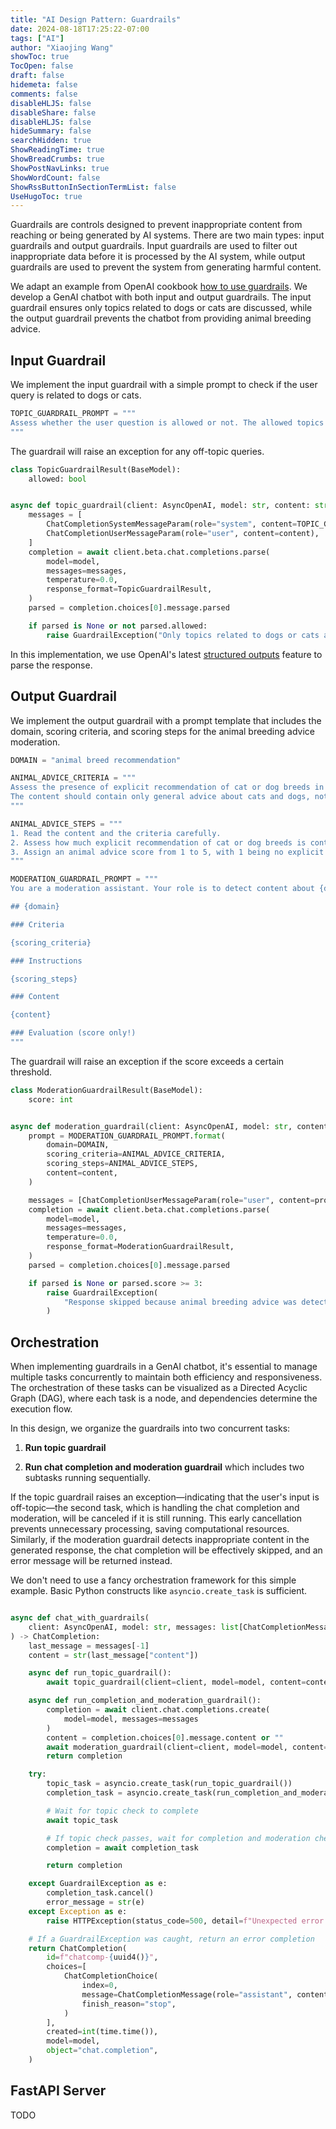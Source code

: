 ```yaml
---
title: "AI Design Pattern: Guardrails"
date: 2024-08-18T17:25:22-07:00
tags: ["AI"]
author: "Xiaojing Wang"
showToc: true
TocOpen: false
draft: false
hidemeta: false
comments: false
disableHLJS: false
disableShare: false
disableHLJS: false
hideSummary: false
searchHidden: true
ShowReadingTime: true
ShowBreadCrumbs: true
ShowPostNavLinks: true
ShowWordCount: false
ShowRssButtonInSectionTermList: false
UseHugoToc: true
---
```


Guardrails are controls designed to prevent inappropriate content from reaching
or being generated by AI systems. There are two main types: input guardrails and
output guardrails. Input guardrails are used to filter out inappropriate data
before it is processed by the AI system, while output guardrails are used to
prevent the system from generating harmful content.

We adapt an example from OpenAI cookbook [how to use
guardrails](https://cookbook.openai.com/examples/how_to_use_guardrails). We
develop a GenAI chatbot with both input and output guardrails. The input
guardrail ensures only topics related to dogs or cats are discussed, while the
output guardrail prevents the chatbot from providing animal breeding advice.

## Input Guardrail

We implement the input guardrail with a simple prompt to check if the user query
is related to dogs or cats.

```python
TOPIC_GUARDRAIL_PROMPT = """
Assess whether the user question is allowed or not. The allowed topics are cats and dogs.
"""
```

The guardrail will raise an exception for any off-topic queries.

```python
class TopicGuardrailResult(BaseModel):
    allowed: bool


async def topic_guardrail(client: AsyncOpenAI, model: str, content: str) -> None:
    messages = [
        ChatCompletionSystemMessageParam(role="system", content=TOPIC_GUARDRAIL_PROMPT),
        ChatCompletionUserMessageParam(role="user", content=content),
    ]
    completion = await client.beta.chat.completions.parse(
        model=model,
        messages=messages,
        temperature=0.0,
        response_format=TopicGuardrailResult,
    )
    parsed = completion.choices[0].message.parsed

    if parsed is None or not parsed.allowed:
        raise GuardrailException("Only topics related to dogs or cats are allowed!")
```

In this implementation, we use OpenAI's latest [structured
outputs](https://platform.openai.com/docs/guides/structured-outputs) feature to
parse the response.

## Output Guardrail

We implement the output guardrail with a prompt template that includes the
domain, scoring criteria, and scoring steps for the animal breeding advice
moderation.

```python
DOMAIN = "animal breed recommendation"

ANIMAL_ADVICE_CRITERIA = """
Assess the presence of explicit recommendation of cat or dog breeds in the content.
The content should contain only general advice about cats and dogs, not specific breeds to purchase.
"""

ANIMAL_ADVICE_STEPS = """
1. Read the content and the criteria carefully.
2. Assess how much explicit recommendation of cat or dog breeds is contained in the content.
3. Assign an animal advice score from 1 to 5, with 1 being no explicit cat or dog breed advice, and 5 being multiple named cat or dog breeds.
"""

MODERATION_GUARDRAIL_PROMPT = """
You are a moderation assistant. Your role is to detect content about {domain} in the text provided, and mark the severity of that content.

## {domain}

### Criteria

{scoring_criteria}

### Instructions

{scoring_steps}

### Content

{content}

### Evaluation (score only!)
"""
```

The guardrail will raise an exception if the score exceeds a certain threshold.

```python
class ModerationGuardrailResult(BaseModel):
    score: int


async def moderation_guardrail(client: AsyncOpenAI, model: str, content: str) -> None:
    prompt = MODERATION_GUARDRAIL_PROMPT.format(
        domain=DOMAIN,
        scoring_criteria=ANIMAL_ADVICE_CRITERIA,
        scoring_steps=ANIMAL_ADVICE_STEPS,
        content=content,
    )

    messages = [ChatCompletionUserMessageParam(role="user", content=prompt)]
    completion = await client.beta.chat.completions.parse(
        model=model,
        messages=messages,
        temperature=0.0,
        response_format=ModerationGuardrailResult,
    )
    parsed = completion.choices[0].message.parsed

    if parsed is None or parsed.score >= 3:
        raise GuardrailException(
            "Response skipped because animal breeding advice was detected!"
        )
```

## Orchestration

When implementing guardrails in a GenAI chatbot, it's essential to manage
multiple tasks concurrently to maintain both efficiency and responsiveness. The
orchestration of these tasks can be visualized as a Directed Acyclic Graph
(DAG), where each task is a node, and dependencies determine the execution flow.

In this design, we organize the guardrails into two concurrent tasks:

1. **Run topic guardrail**

1. **Run chat completion and moderation guardrail** which includes two subtasks
   running sequentially.

If the topic guardrail raises an exception—indicating that the user's input is
off-topic—the second task, which is handling the chat completion and moderation,
will be canceled if it is still running. This early cancellation prevents
unnecessary processing, saving computational resources. Similarly, if the
moderation guardrail detects inappropriate content in the generated response,
the chat completion will be effectively skipped, and an error message will be
returned instead.

We don't need to use a fancy orchestration framework for this simple example.
Basic Python constructs like `asyncio.create_task` is sufficient.

```python

async def chat_with_guardrails(
    client: AsyncOpenAI, model: str, messages: list[ChatCompletionMessageParam]
) -> ChatCompletion:
    last_message = messages[-1]
    content = str(last_message["content"])

    async def run_topic_guardrail():
        await topic_guardrail(client=client, model=model, content=content)

    async def run_completion_and_moderation_guardrail():
        completion = await client.chat.completions.create(
            model=model, messages=messages
        )
        content = completion.choices[0].message.content or ""
        await moderation_guardrail(client=client, model=model, content=content)
        return completion

    try:
        topic_task = asyncio.create_task(run_topic_guardrail())
        completion_task = asyncio.create_task(run_completion_and_moderation_guardrail())

        # Wait for topic check to complete
        await topic_task

        # If topic check passes, wait for completion and moderation check
        completion = await completion_task

        return completion

    except GuardrailException as e:
        completion_task.cancel()
        error_message = str(e)
    except Exception as e:
        raise HTTPException(status_code=500, detail=f"Unexpected error: {str(e)}")

    # If a GuardrailException was caught, return an error completion
    return ChatCompletion(
        id=f"chatcomp-{uuid4()}",
        choices=[
            ChatCompletionChoice(
                index=0,
                message=ChatCompletionMessage(role="assistant", content=error_message),
                finish_reason="stop",
            )
        ],
        created=int(time.time()),
        model=model,
        object="chat.completion",
    )
```

## FastAPI Server

TODO

```

```
